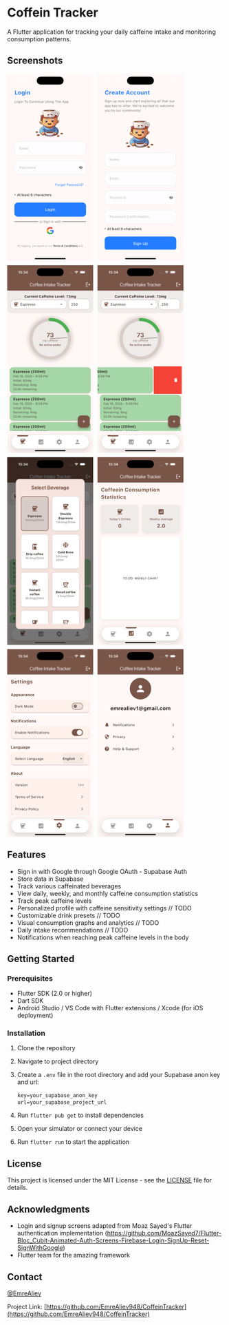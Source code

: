 # Coffein Tracker

A Flutter application for tracking your daily caffeine intake and monitoring consumption patterns.

## Screenshots

<div style="display: flex; flex-wrap: wrap; gap: 10px;">
  <img src="screenshots/1.png" width="200" alt="Login Screen">
  <img src="screenshots/2.png" width="200" alt="Home Screen">
  <img src="screenshots/3.png" width="200" alt="Statistics Screen">
  <img src="screenshots/4.png" width="200" alt="Profile Screen">
  <img src="screenshots/5.png" width="200" alt="Profile Screen">
  <img src="screenshots/6.png" width="200" alt="Profile Screen">
  <img src="screenshots/7.png" width="200" alt="Profile Screen">
  <img src="screenshots/8.png" width="200" alt="Profile Screen">
</div>

## Features
- Sign in with Google through Google OAuth - Supabase Auth
- Store data in Supabase
- Track various caffeinated beverages
- View daily, weekly, and monthly caffeine consumption statistics
- Track peak caffeine levels
- Personalized profile with caffeine sensitivity settings // TODO
- Customizable drink presets // TODO
- Visual consumption graphs and analytics // TODO
- Daily intake recommendations // TODO
- Notifications when reaching peak caffeine levels in the body

## Getting Started

### Prerequisites

- Flutter SDK (2.0 or higher)
- Dart SDK
- Android Studio / VS Code with Flutter extensions / Xcode (for iOS deployment)

### Installation

1. Clone the repository
2. Navigate to project directory
3. Create a `.env` file in the root directory and add your Supabase anon key and url:

    ```env
    key=your_supabase_anon_key
    url=your_supabase_project_url
    ```
4. Run `flutter pub get` to install dependencies
5. Open your simulator or connect your device
6. Run `flutter run` to start the application



## License

This project is licensed under the MIT License - see the [LICENSE](LICENSE) file for details.

## Acknowledgments
- Login and signup screens adapted from Moaz Sayed's Flutter authentication implementation (https://github.com/MoazSayed7/Flutter-Bloc_Cubit-Animated-Auth-Screens-Firebase-Login-SignUp-Reset-SignWithGoogle)
- Flutter team for the amazing framework
## Contact

[@EmreAliev](https://www.linkedin.com/in/emre-aliev)

Project Link: [https://github.com/EmreAliev948/CoffeinTracker](https://github.com/EmreAliev948/CoffeinTracker)